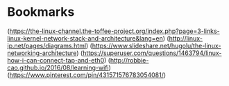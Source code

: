 # Bookmarks

(https://the-linux-channel.the-toffee-project.org/index.php?page=3-links-linux-kernel-network-stack-and-architecture&lang=en)
(http://linux-ip.net/pages/diagrams.html)
(https://www.slideshare.net/hugolu/the-linux-networking-architecture)
(https://superuser.com/questions/1463794/linux-how-i-can-connect-tap-and-eth0)
(http://robbie-cao.github.io/2016/08/learning-wifi)
(https://www.pinterest.com/pin/431571576783054081/)
